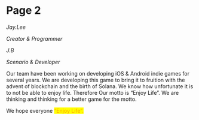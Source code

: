 # Page 2

_Jay.Lee_&#x20;

_Creator & Programmer_&#x20;

_J.B_

_Scenario & Developer_

Our team have been working on developing iOS & Android indie games for several years. We are developing this game to bring it to fruition with the advent of blockchain and the birth of Solana. We know how unfortunate it is to not be able to enjoy life. Therefore Our motto is “Enjoy Life”. We are thinking and thinking for a better game for the motto.

We hope everyone <mark style="color:yellow;"><mark style="color:orange;">“Enjoy Life”.<mark style="color:orange;"></mark>

